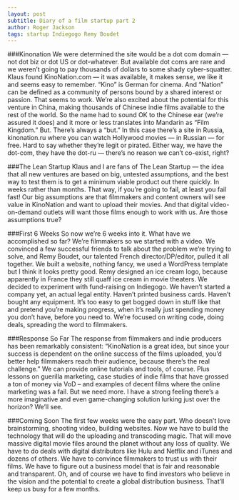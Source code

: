 ```yaml
---
layout: post
subtitle: Diary of a film startup part 2
author: Roger Jackson
tags: startup Indiegogo Remy Boudet
---
```

###Kinonation
We were determined the site would be a dot com domain — not dot biz or dot US or dot-whatever. But available dot coms are rare and we weren’t going to pay thousands of dollars to some shady cyber-squatter. Klaus found KinoNation.com — it was available, it makes sense, we like it and seems easy to remember. “Kino” is German for cinema. And “Nation” can be defined as a community of persons bound by a shared interest or passion. That seems to work. We’re also excited about the potential for this venture in China, making thousands of Chinese indie films available to the rest of the world. So the name had to sound OK to the Chinese ear (we’re assured it does) and it more or less translates into Mandarin as “Film Kingdom.” But. There’s always a “but.” In this case there’s a site in Russia, kinonation.ru where you can watch Hollywood movies — in Russian — for free. Hard to say whether they’re legit or pirated. Either way, we have the dot-com, they have the dot-ru — there’s no reason we can’t co-exist, right?

###The Lean Startup
Klaus and I are fans of The Lean Startup — the idea that all new ventures are based on big, untested assumptions, and the best way to test them is to get a minimum viable product out there quickly. In weeks rather than months. That way, if you’re going to fail, at least you fail fast! Our big assumptions are that filmmakers and content owners will see value in KinoNation and want to upload their movies. And that digital video-on-demand outlets will want those films enough to work with us. Are those assumptions true?

###First 6 Weeks
So now we’re 6 weeks into it. What have we accomplished so far? We’re filmmakers so we started with a video. We convinced a few successful friends to talk about the problem we’re trying to solve, and Remy Boudet, our talented French director/DP/editor, pulled it all together. We built a website, nothing fancy, we used a WordPress template but I think it looks pretty good. Remy designed an ice cream logo, because apparently in France they still quaff ice cream in movie theaters. We decided to experiment with fund-raising on Indiegogo. We haven’t started a company yet, an actual legal entity. Haven’t printed business cards. Haven’t bought any equipment. It’s too easy to get bogged down in stuff like that and pretend you’re making progress, when it’s really just spending money you don’t have, before you need to. We’re focused on writing code, doing deals, spreading the word to filmmakers.

###Response So Far
The response from filmmakers and indie producers has been remarkably consistent: “KinoNation is a great idea, but since your success is dependent on the online success of the films uploaded, you’d better help filmmakers reach their audience, because there’s the real challenge.” We can provide online tutorials and tools, of course. Plus lessons on guerilla marketing, case studies of indie films that have grossed a ton of money via VoD – and examples of decent films where the online marketing was a fail. But we need more. I have a strong feeling there’s a more imaginative and even game-changing solution lurking just over the horizon? We’ll see.

###Coming Soon
The first few weeks were the easy part. Who doesn’t love brainstorming, shooting video, building websites. Now we have to build the technology that will do the uploading and transcoding magic. That will move massive digital movie files around the planet without any loss of quality. We have to do deals with digital distributors like Hulu and Netflix and iTunes and dozens of others. We have to convince filmmakers to trust us with their films. We have to figure out a business model that is fair and reasonable and transparent. Oh, and of course we have to find investors who believe in the vision and the potential to create a global distribution business.
That’ll keep us busy for a few months.
